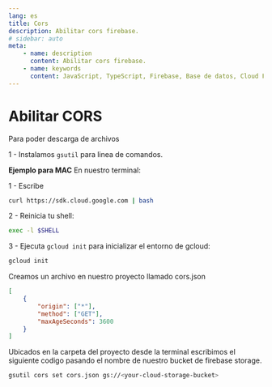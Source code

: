 ```yaml
---
lang: es
title: Cors
description: Abilitar cors firebase.
# sidebar: auto
meta:
    - name: description
      content: Abilitar cors firebase.
    - name: keywords
      content: JavaScript, TypeScript, Firebase, Base de datos, Cloud Functions, Abilitar cors
---
```


# Abilitar CORS

Para poder descarga de archivos

1 - Instalamos `gsutil` para linea de comandos.

**Ejemplo para MAC**
En nuestro terminal:

1 - Escribe

```sh
curl https://sdk.cloud.google.com | bash
```

2 - Reinicia tu shell:

```sh
exec -l $SHELL
```

3 - Ejecuta `gcloud init` para inicializar el entorno de gcloud:

```sh
gcloud init
```

Creamos un archivo en nuestro proyecto llamado cors.json

```json
[
	{
		"origin": ["*"],
		"method": ["GET"],
		"maxAgeSeconds": 3600
	}
]
```

Ubicados en la carpeta del proyecto desde la terminal escribimos el siguiente codigo pasando el nombre de nuestro bucket de firebase storage.

```sh
gsutil cors set cors.json gs://<your-cloud-storage-bucket>
```
